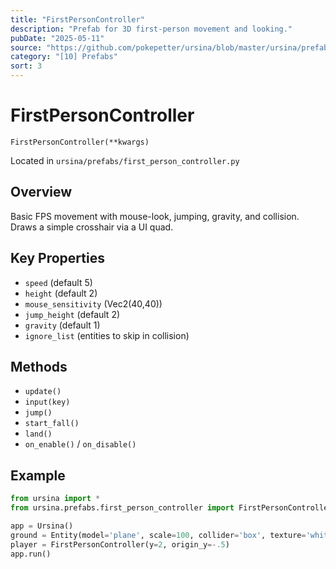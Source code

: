```yaml
---
title: "FirstPersonController"
description: "Prefab for 3D first-person movement and looking."
pubDate: "2025-05-11"
source: "https://github.com/pokepetter/ursina/blob/master/ursina/prefabs/first_person_controller.py"
category: "[10] Prefabs"
sort: 3
---
```


# FirstPersonController

`FirstPersonController(**kwargs)`

Located in `ursina/prefabs/first_person_controller.py`

## Overview

Basic FPS movement with mouse-look, jumping, gravity, and collision. Draws a simple crosshair via a UI quad.

## Key Properties

- `speed` (default 5)  
- `height` (default 2)  
- `mouse_sensitivity` (Vec2(40,40))  
- `jump_height` (default 2)  
- `gravity` (default 1)  
- `ignore_list` (entities to skip in collision)  

## Methods

- `update()`  
- `input(key)`  
- `jump()`  
- `start_fall()`  
- `land()`  
- `on_enable()` / `on_disable()`  

## Example

```python
from ursina import *
from ursina.prefabs.first_person_controller import FirstPersonController

app = Ursina()
ground = Entity(model='plane', scale=100, collider='box', texture='white_cube', texture_scale=(100,100))
player = FirstPersonController(y=2, origin_y=-.5)
app.run()
```